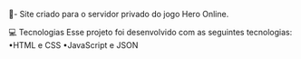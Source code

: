 👾- Site criado para o servidor privado do jogo Hero Online.

💻 Tecnologias
Esse projeto foi desenvolvido com as seguintes tecnologias:
•HTML e CSS
•JavaScript e JSON
